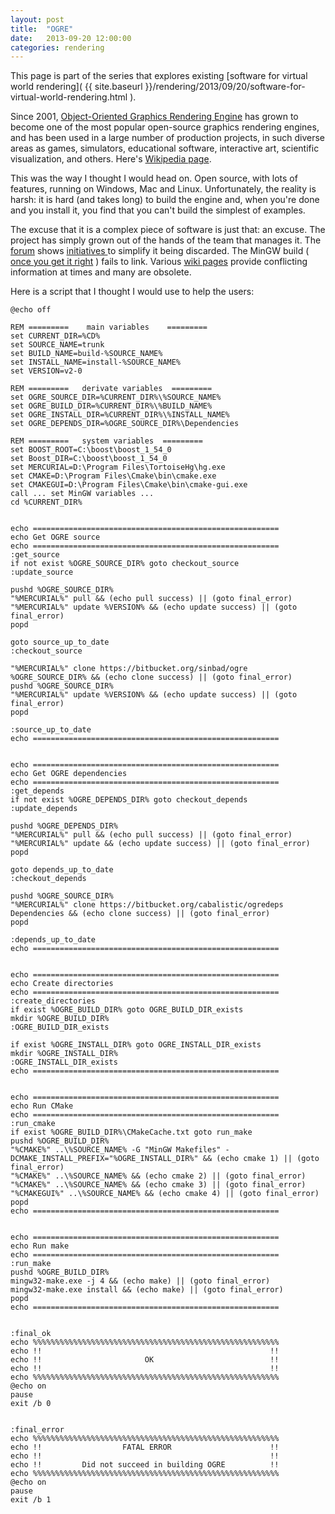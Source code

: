 ```yaml
---
layout: post
title:  "OGRE"
date:   2013-09-20 12:00:00
categories: rendering
---
```


This page is part of the series that explores existing
[software for virtual world rendering]( {{ site.baseurl }}/rendering/2013/09/20/software-for-virtual-world-rendering.html ).

Since 2001, 
[Object-Oriented Graphics Rendering Engine][ogre]
has grown to become one of the most popular open-source 
graphics rendering engines, and has been used in a 
large number of production projects, in such diverse 
areas as games, simulators, educational software, 
interactive art, scientific visualization, and others.
Here's [Wikipedia page](http://en.wikipedia.org/wiki/OGRE).

This was the way I thought I would head on. Open source, with 
lots of features, running on Windows, Mac and Linux. 
Unfortunately, the reality  is harsh: it is hard (and takes long)
to build the engine and, when you're done and you install it,
you find that you can't build the simplest of examples.

The excuse that it is a complex piece of software is just 
that: an excuse. The project has simply grown out of the
hands of the team that manages it. 
The [forum](http://www.ogre3d.org/forums/) shows 
[initiatives ](http://www.ogre3d.org/forums/viewtopic.php?f=25&t=78165)
to simplify it being discarded. The MinGW build (
[once you get it right](http://www.ogre3d.org/forums/viewtopic.php?f=2&t=76798)
) fails to link. Various 
[wiki pages](http://www.ogre3d.org/tikiwiki/tiki-index.php)
provide conflicting information at times and many are obsolete.


Here is a script that I thought I would use to help the users:

    @echo off

    REM =========    main variables    =========
    set CURRENT_DIR=%CD%
    set SOURCE_NAME=trunk
    set BUILD_NAME=build-%SOURCE_NAME%
    set INSTALL_NAME=install-%SOURCE_NAME%
    set VERSION=v2-0

    REM =========   derivate variables  =========
    set OGRE_SOURCE_DIR=%CURRENT_DIR%\%SOURCE_NAME%
    set OGRE_BUILD_DIR=%CURRENT_DIR%\%BUILD_NAME%
    set OGRE_INSTALL_DIR=%CURRENT_DIR%\%INSTALL_NAME%
    set OGRE_DEPENDS_DIR=%OGRE_SOURCE_DIR%\Dependencies

    REM =========   system variables  =========
    set BOOST_ROOT=C:\boost\boost_1_54_0
    set Boost_DIR=C:\boost\boost_1_54_0
    set MERCURIAL=D:\Program Files\TortoiseHg\hg.exe
    set CMAKE=D:\Program Files\Cmake\bin\cmake.exe
    set CMAKEGUI=D:\Program Files\Cmake\bin\cmake-gui.exe
    call ... set MinGW variables ...
    cd %CURRENT_DIR%


    echo =======================================================
    echo Get OGRE source
    echo =======================================================
    :get_source
    if not exist %OGRE_SOURCE_DIR% goto checkout_source
    :update_source

    pushd %OGRE_SOURCE_DIR%
    "%MERCURIAL%" pull && (echo pull success) || (goto final_error)
    "%MERCURIAL%" update %VERSION% && (echo update success) || (goto final_error)
    popd

    goto source_up_to_date
    :checkout_source

    "%MERCURIAL%" clone https://bitbucket.org/sinbad/ogre %OGRE_SOURCE_DIR% && (echo clone success) || (goto final_error)
    pushd %OGRE_SOURCE_DIR%
    "%MERCURIAL%" update %VERSION% && (echo update success) || (goto final_error)
    popd

    :source_up_to_date
    echo =======================================================


    echo =======================================================
    echo Get OGRE dependencies
    echo =======================================================
    :get_depends
    if not exist %OGRE_DEPENDS_DIR% goto checkout_depends
    :update_depends

    pushd %OGRE_DEPENDS_DIR%
    "%MERCURIAL%" pull && (echo pull success) || (goto final_error)
    "%MERCURIAL%" update && (echo update success) || (goto final_error)
    popd

    goto depends_up_to_date
    :checkout_depends

    pushd %OGRE_SOURCE_DIR%
    "%MERCURIAL%" clone https://bitbucket.org/cabalistic/ogredeps Dependencies && (echo clone success) || (goto final_error)
    popd

    :depends_up_to_date
    echo =======================================================


    echo =======================================================
    echo Create directories
    echo =======================================================
    :create_directories
    if exist %OGRE_BUILD_DIR% goto OGRE_BUILD_DIR_exists
    mkdir %OGRE_BUILD_DIR%
    :OGRE_BUILD_DIR_exists

    if exist %OGRE_INSTALL_DIR% goto OGRE_INSTALL_DIR_exists
    mkdir %OGRE_INSTALL_DIR%
    :OGRE_INSTALL_DIR_exists
    echo =======================================================


    echo =======================================================
    echo Run CMake
    echo =======================================================
    :run_cmake
    if exist %OGRE_BUILD_DIR%\CMakeCache.txt goto run_make
    pushd %OGRE_BUILD_DIR%
    "%CMAKE%" ..\%SOURCE_NAME% -G "MinGW Makefiles" -DCMAKE_INSTALL_PREFIX="%OGRE_INSTALL_DIR%" && (echo cmake 1) || (goto final_error)
    "%CMAKE%" ..\%SOURCE_NAME% && (echo cmake 2) || (goto final_error)
    "%CMAKE%" ..\%SOURCE_NAME% && (echo cmake 3) || (goto final_error)
    "%CMAKEGUI%" ..\%SOURCE_NAME% && (echo cmake 4) || (goto final_error)
    popd
    echo =======================================================


    echo =======================================================
    echo Run make
    echo =======================================================
    :run_make
    pushd %OGRE_BUILD_DIR%
    mingw32-make.exe -j 4 && (echo make) || (goto final_error)
    mingw32-make.exe install && (echo make) || (goto final_error)
    popd
    echo =======================================================


    :final_ok
    echo %%%%%%%%%%%%%%%%%%%%%%%%%%%%%%%%%%%%%%%%%%%%%%%%%%%%%%%
    echo !!                                                   !!
    echo !!                       OK                          !!
    echo !!                                                   !!
    echo %%%%%%%%%%%%%%%%%%%%%%%%%%%%%%%%%%%%%%%%%%%%%%%%%%%%%%%
    @echo on
    pause
    exit /b 0


    :final_error
    echo %%%%%%%%%%%%%%%%%%%%%%%%%%%%%%%%%%%%%%%%%%%%%%%%%%%%%%%
    echo !!                  FATAL ERROR                      !!
    echo !!                                                   !!
    echo !!         Did not succeed in building OGRE          !!
    echo %%%%%%%%%%%%%%%%%%%%%%%%%%%%%%%%%%%%%%%%%%%%%%%%%%%%%%%
    @echo on
    pause
    exit /b 1



[ogre]: (http://www.ogre3d.org/)
